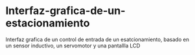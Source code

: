 # Interfaz-grafica-de-un-estacionamiento
Interfaz grafica de un control de entrada de un esatcionamiento, basado en un sensor inductivo, un servomotor y una pantallla LCD
